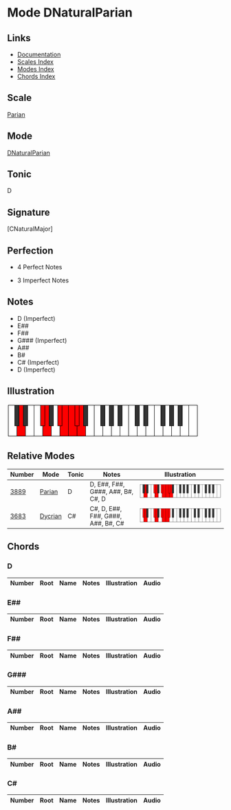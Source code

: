 # Mode DNaturalParian

## Links

- [Documentation](index.md)
- [Scales Index](Scales.md)
- [Modes Index](Modes.md)
- [Chords Index](Chords.md)

## Scale

[Parian](ScaleParian.md)

## Mode

[DNaturalParian](ModeDNaturalParian.md)

## Tonic

D

## Signature

[CNaturalMajor]

## Perfection

 - 4 Perfect Notes

 - 3 Imperfect Notes

## Notes

- D (Imperfect)
- E##
- F##
- G### (Imperfect)
- A##
- B#
- C# (Imperfect)
- D (Imperfect)

## Illustration

![DNaturalParian](ModeDNaturalParian.png)

## Relative Modes

| Number | Mode | Tonic | Notes | Illustration |
|--------|------|-------|-------|--------------|
| [3889](https://ianring.com/musictheory/scales/3889) | [Parian](ModeParian.md) | D | D, E##, F##, G###, A##, B#, C#, D | ![DNaturalParian](ModeDNaturalParian.png) |
| [3683](https://ianring.com/musictheory/scales/3683) | [Dycrian](ModeDycrian.md) | C# | C#, D, E##, F##, G###, A##, B#, C# | ![CSharpDycrian](ModeCSharpDycrian.png) |

## Chords

### D

| Number | Root | Name | Notes | Illustration | Audio |
|--------|------|------|-------|--------------|-------|

### E##

| Number | Root | Name | Notes | Illustration | Audio |
|--------|------|------|-------|--------------|-------|

### F##

| Number | Root | Name | Notes | Illustration | Audio |
|--------|------|------|-------|--------------|-------|

### G###

| Number | Root | Name | Notes | Illustration | Audio |
|--------|------|------|-------|--------------|-------|

### A##

| Number | Root | Name | Notes | Illustration | Audio |
|--------|------|------|-------|--------------|-------|

### B#

| Number | Root | Name | Notes | Illustration | Audio |
|--------|------|------|-------|--------------|-------|

### C#

| Number | Root | Name | Notes | Illustration | Audio |
|--------|------|------|-------|--------------|-------|

